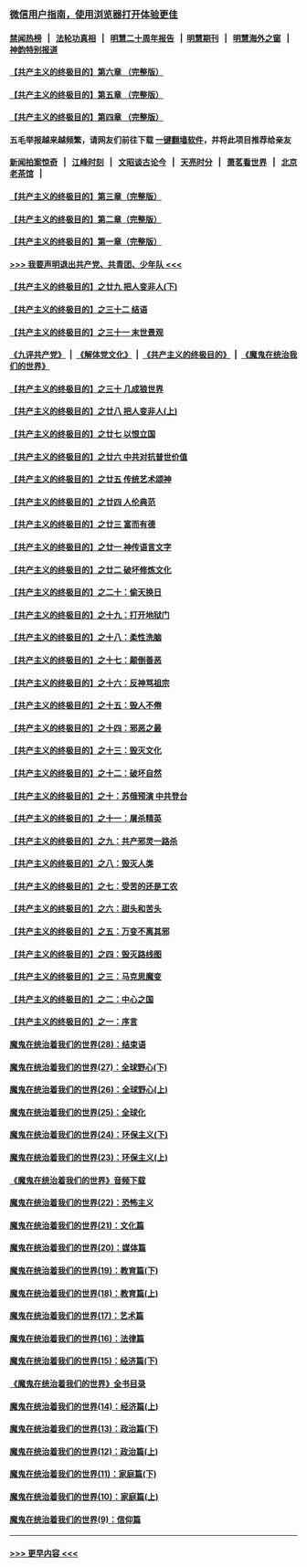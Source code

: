 ### [微信用户指南，使用浏览器打开体验更佳](https://github.com/gfw-breaker/banned-news1/blob/master/indexes/wechat-guide.md?t=0)
#### [禁闻热榜](热点新闻.md?t=0)  &nbsp;&nbsp;|&nbsp;&nbsp; [法轮功真相](https://github.com/gfw-breaker/truth/blob/master/README.md?t=0) &nbsp;&nbsp;|&nbsp;&nbsp; [明慧二十周年报告](https://github.com/gfw-breaker/mh-reports/blob/master/README.md?t=0) &nbsp;&nbsp;|&nbsp;&nbsp;[明慧期刊](https://github.com/gfw-breaker/mh-qikan) &nbsp;&nbsp;|&nbsp;&nbsp; [明慧海外之窗](https://github.com/gfw-breaker/mh-news/blob/master/README.md?t=0) &nbsp;&nbsp;|&nbsp;&nbsp; [神韵特别报道](https://github.com/gfw-breaker/mh-news/blob/master/shenyun.md?t=0)
#### [【共产主义的终极目的】第六章 （完整版）](../pages/nsc422/n11428913.md?t=02152022) 
#### [【共产主义的终极目的】第五章 （完整版）](../pages/nsc422/n11428912.md?t=02152022) 
#### [【共产主义的终极目的】第四章 （完整版）](../pages/nsc422/n11428907.md?t=02152022) 
#### 五毛举报越来越频繁，请网友们前往下载 [一键翻墙软件](https://github.com/gfw-breaker/ssr-accounts)，并将此项目推荐给亲友
#### [新闻拍案惊奇](https://github.com/gfw-breaker/banned-news1/blob/master/pages/link4.md) &nbsp;&nbsp;|&nbsp;&nbsp; [江峰时刻](https://github.com/gfw-breaker/banned-news1/blob/master/pages/link4.md) &nbsp;&nbsp;|&nbsp;&nbsp; [文昭谈古论今](https://github.com/gfw-breaker/banned-news1/blob/master/pages/link4.md) &nbsp;&nbsp;|&nbsp;&nbsp; [天亮时分](https://github.com/gfw-breaker/banned-news1/blob/master/pages/link4.md) &nbsp;&nbsp;|&nbsp;&nbsp; [萧茗看世界](https://github.com/gfw-breaker/banned-news1/blob/master/pages/link4.md) &nbsp;&nbsp;|&nbsp;&nbsp; [北京老茶馆](https://github.com/gfw-breaker/banned-news1/blob/master/pages/link4.md) &nbsp;&nbsp;|&nbsp;&nbsp; 
#### [【共产主义的终极目的】第三章（完整版）](../pages/nsc422/n11428848.md?t=02152022) 
#### [【共产主义的终极目的】第二章（完整版）](../pages/nsc422/n11428831.md?t=02152022) 
#### [【共产主义的终极目的】第一章（完整版）](../pages/nsc422/n11417651.md?t=02152022) 
#### [>>> 我要声明退出共产党、共青团、少年队 <<<](https://github.com/begood0513/goodnews/blob/master/quit/letter.md) 
#### [【共产主义的终极目的】之廿九 把人变非人(下)](../pages/nsc422/n11344140.md?t=02152022) 
#### [【共产主义的终极目的】之三十二 结语](../pages/nsc422/n11360535.md?t=02152022) 
#### [【共产主义的终极目的】之三十一 末世景观](../pages/nsc422/n11351129.md?t=02152022) 
#### [《九评共产党》](https://github.com/begood0513/9ping.md/blob/master/README.md) &nbsp;|&nbsp; [《解体党文化》](../../../../jtdwh.md/blob/master/README.md)  &nbsp;|&nbsp; [《共产主义的终极目的》](../../../../gczydzjmd.md/blob/master/README.md) &nbsp;|&nbsp; [《魔鬼在统治我们的世界》](../../../../mgztzwmdsj.md/blob/master/README.md) 
#### [【共产主义的终极目的】之三十 几成狼世界](../pages/nsc422/n11348280.md?t=02152022) 
#### [【共产主义的终极目的】之廿八 把人变非人(上)](../pages/nsc422/n11340492.md?t=02152022) 
#### [【共产主义的终极目的】之廿七 以恨立国](../pages/nsc422/n11336944.md?t=02152022) 
#### [【共产主义的终极目的】之廿六 中共对抗普世价值](../pages/nsc422/n11324785.md?t=02152022) 
#### [【共产主义的终极目的】之廿五 传统艺术颂神](../pages/nsc422/n11296396.md?t=02152022) 
#### [【共产主义的终极目的】之廿四 人伦典范](../pages/nsc422/n11296397.md?t=02152022) 
#### [【共产主义的终极目的】之廿三 富而有德](../pages/nsc422/n11283598.md?t=02152022) 
#### [【共产主义的终极目的】之廿一 神传语言文字](../pages/nsc422/n11263265.md?t=02152022) 
#### [【共产主义的终极目的】之廿二 破坏修炼文化](../pages/nsc422/n11245728.md?t=02152022) 
#### [【共产主义的终极目的】之二十：偷天换日](../pages/nsc422/n11238846.md?t=02152022) 
#### [【共产主义的终极目的】之十九：打开地狱门](../pages/nsc422/n11206376.md?t=02152022) 
#### [【共产主义的终极目的】之十八：柔性洗脑](../pages/nsc422/n11199994.md?t=02152022) 
#### [【共产主义的终极目的】之十七：颠倒善恶](../pages/nsc422/n11179782.md?t=02152022) 
#### [【共产主义的终极目的】之十六：反神骂祖宗](../pages/nsc422/n11166798.md?t=02152022) 
#### [【共产主义的终极目的】之十五：毁人不倦](../pages/nsc422/n11166792.md?t=02152022) 
#### [【共产主义的终极目的】之十四：邪恶之最](../pages/nsc422/n11150249.md?t=02152022) 
#### [【共产主义的终极目的】之十三：毁灭文化](../pages/nsc422/n11135227.md?t=02152022) 
#### [【共产主义的终极目的】之十二：破坏自然](../pages/nsc422/n11135214.md?t=02152022) 
#### [【共产主义的终极目的】之十：苏俄预演 中共登台](../pages/nsc422/n11118424.md?t=02152022) 
#### [【共产主义的终极目的】之十一：屠杀精英](../pages/nsc422/n11118442.md?t=02152022) 
#### [【共产主义的终极目的】之九：共产邪灵一路杀](../pages/nsc422/n11114139.md?t=02152022) 
#### [【共产主义的终极目的】之八：毁灭人类](../pages/nsc422/n11108503.md?t=02152022) 
#### [【共产主义的终极目的】之七：受苦的还是工农](../pages/nsc422/n11101809.md?t=02152022) 
#### [【共产主义的终极目的】之六：甜头和苦头](../pages/nsc422/n11096971.md?t=02152022) 
#### [【共产主义的终极目的】之五：万变不离其邪](../pages/nsc422/n11091285.md?t=02152022) 
#### [【共产主义的终极目的】之四：毁灭路线图](../pages/nsc422/n11086284.md?t=02152022) 
#### [【共产主义的终极目的】之三：马克思魔变](../pages/nsc422/n11061941.md?t=02152022) 
#### [【共产主义的终极目的】之二：中心之国](../pages/nsc422/n11047728.md?t=02152022) 
#### [【共产主义的终极目的】之一：序言](../pages/nsc422/n11086077.md?t=02152022) 
#### [魔鬼在统治着我们的世界(28)：结束语](../pages/nsc422/n10936246.md?t=02152022) 
#### [魔鬼在统治着我们的世界(27)：全球野心(下)](../pages/nsc422/n10928319.md?t=02152022) 
#### [魔鬼在统治着我们的世界(26)：全球野心(上)](../pages/nsc422/n10900318.md?t=02152022) 
#### [魔鬼在统治着我们的世界(25)：全球化](../pages/nsc422/n10788205.md?t=02152022) 
#### [魔鬼在统治着我们的世界(24)：环保主义(下)](../pages/nsc422/n10695307.md?t=02152022) 
#### [魔鬼在统治着我们的世界(23)：环保主义(上)](../pages/nsc422/n10688613.md?t=02152022) 
#### [《魔鬼在统治着我们的世界》音频下载](../pages/nsc422/n10635553.md?t=02152022) 
#### [魔鬼在统治着我们的世界(22)：恐怖主义](../pages/nsc422/n10614727.md?t=02152022) 
#### [魔鬼在统治着我们的世界(21)：文化篇](../pages/nsc422/n10597706.md?t=02152022) 
#### [魔鬼在统治着我们的世界(20)：媒体篇](../pages/nsc422/n10586579.md?t=02152022) 
#### [魔鬼在统治着我们的世界(19)：教育篇(下)](../pages/nsc422/n10564808.md?t=02152022) 
#### [魔鬼在统治着我们的世界(18)：教育篇(上)](../pages/nsc422/n10526970.md?t=02152022) 
#### [魔鬼在统治着我们的世界(17)：艺术篇](../pages/nsc422/n10499093.md?t=02152022) 
#### [魔鬼在统治着我们的世界(16)：法律篇](../pages/nsc422/n10485969.md?t=02152022) 
#### [魔鬼在统治着我们的世界(15)：经济篇(下)](../pages/nsc422/n10469975.md?t=02152022) 
#### [《魔鬼在统治着我们的世界》全书目录](../pages/nsc422/n10464261.md?t=02152022) 
#### [魔鬼在统治着我们的世界(14)：经济篇(上)](../pages/nsc422/n10457370.md?t=02152022) 
#### [魔鬼在统治着我们的世界(13)：政治篇(下)](../pages/nsc422/n10448270.md?t=02152022) 
#### [魔鬼在统治着我们的世界(12)：政治篇(上)](../pages/nsc422/n10444576.md?t=02152022) 
#### [魔鬼在统治着我们的世界(11)：家庭篇(下)](../pages/nsc422/n10440961.md?t=02152022) 
#### [魔鬼在统治着我们的世界(10)：家庭篇(上)](../pages/nsc422/n10435448.md?t=02152022) 
#### [魔鬼在统治着我们的世界(9)：信仰篇](../pages/nsc422/n10432159.md?t=02152022) 

----
#### [ >>> 更早内容 <<< ](../indexes/nsc422-earlier.md)
